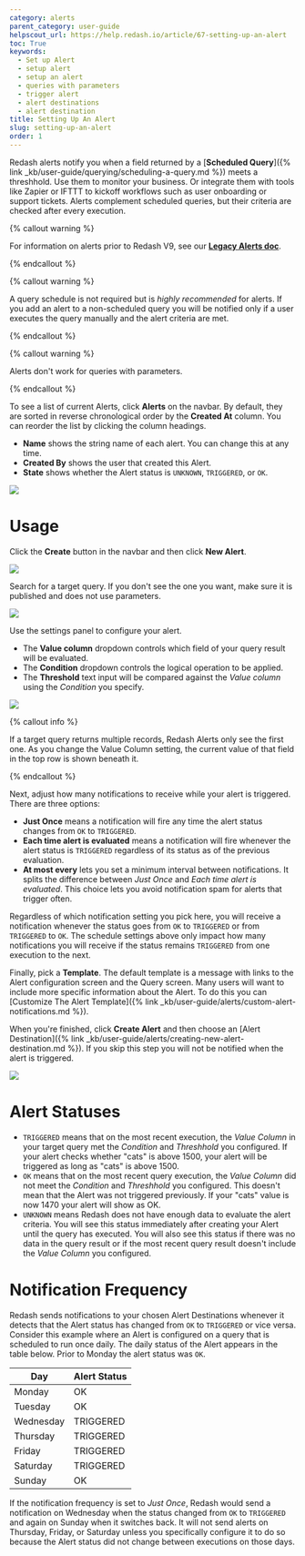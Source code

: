```yaml
---
category: alerts
parent_category: user-guide
helpscout_url: https://help.redash.io/article/67-setting-up-an-alert
toc: True
keywords:
  - Set up Alert
  - setup alert
  - setup an alert
  - queries with parameters
  - trigger alert
  - alert destinations
  - alert destination
title: Setting Up An Alert
slug: setting-up-an-alert
order: 1
---
```


Redash alerts notify you when a field returned by a [**Scheduled
Query**]({% link _kb/user-guide/querying/scheduling-a-query.md %}) meets a
threshhold. Use them to monitor your business. Or integrate them with tools like
Zapier or IFTTT to kickoff workflows such as user onboarding or support tickets.
Alerts complement scheduled queries, but their criteria are checked after every
execution.

{% callout warning %}

For information on alerts prior to Redash V9, see our
[**Legacy Alerts doc**](setting-up-an-alert-v8).

{% endcallout %}

{% callout warning %}

A query schedule is not required but is _highly recommended_ for alerts. If you
add an alert to a non-scheduled query you will be notified only if a user
executes the query manually and the alert criteria are met.

{% endcallout %}

{% callout warning %}

Alerts don't work for queries with parameters.

{% endcallout %}

To see a list of current Alerts, click **Alerts** on the navbar. By default,
they are sorted in reverse chronological order by the **Created At** column. You
can reorder the list by clicking the column headings.

- **Name** shows the string name of each alert. You can change this at any time.
- **Created By** shows the user that created this Alert.
- **State** shows whether the Alert status is `UNKNOWN`, `TRIGGERED`, or `OK`.

![](/assets/images/docs/gitbook/alerts.png)

# Usage

Click the **Create** button in the navbar and then click **New Alert**.

![](/assets/images/docs/gitbook/create-alert.png)

Search for a target query. If you don't see the one you want, make sure it is
published and does not use parameters.

![](/assets/images/docs/gitbook/new-alert-query-search.png)

Use the settings panel to configure your alert.

- The **Value column** dropdown controls which field of your query result will
  be evaluated.
- The **Condition** dropdown controls the logical operation to be applied.
- The **Threshold** text input will be compared against the _Value column_ using
  the _Condition_ you specify.

![](/assets/images/docs/gitbook/alert_settings_V9.png)

{% callout info %}

If a target query returns multiple records, Redash Alerts only see the first
one. As you change the Value Column setting, the current value of that field in
the top row is shown beneath it.

{% endcallout %}

Next, adjust how many notifications to receive while your alert is triggered.
There are three options:

- **Just Once** means a notification will fire any time the alert status changes
  from `OK` to `TRIGGERED`.
- **Each time alert is evaluated** means a notification will fire whenever the
  alert status is `TRIGGERED` regardless of its status as of the previous
  evaluation.
- **At most every** lets you set a minimum interval between notifications. It
  splits the difference between _Just Once_ and _Each time alert is evaluated_.
  This choice lets you avoid notification spam for alerts that trigger often.

Regardless of which notification setting you pick here, you will receive a
notification whenever the status goes from `OK` to `TRIGGERED` or from
`TRIGGERED` to `OK`. The schedule settings above only impact how many
notifications you will receive if the status remains `TRIGGERED` from one
execution to the next.

Finally, pick a **Template**. The default template is a message with links to
the Alert configuration screen and the Query screen. Many users will want to
include more specific information about the Alert. To do this you can [Customize
The Alert
Template]({% link _kb/user-guide/alerts/custom-alert-notifications.md %}).

When you're finished, click **Create Alert** and then choose an [Alert
Destination]({% link _kb/user-guide/alerts/creating-new-alert-destination.md %}).
If you skip this step you will not be notified when the alert is triggered.

![](/assets/images/docs/gitbook/alert_destination.png)

# Alert Statuses

- `TRIGGERED` means that on the most recent execution, the _Value Column_ in
  your target query met the _Condition_ and _Threshhold_ you configured. If your
  alert checks whether "cats" is above 1500, your alert will be triggered as
  long as "cats" is above 1500.
- `OK` means that on the most recent query execution, the _Value Column_ did not
  meet the _Condition_ and _Threshhold_ you configured. This doesn't mean that
  the Alert was not triggered previously. If your "cats" value is now 1470 your
  alert will show as OK.
- `UNKNOWN` means Redash does not have enough data to evaluate the alert
  criteria. You will see this status immediately after creating your Alert until
  the query has executed. You will also see this status if there was no data in
  the query result or if the most recent query result doesn't include the _Value
  Column_ you configured.

# Notification Frequency

Redash sends notifications to your chosen Alert Destinations whenever it detects
that the Alert status has changed from `OK` to `TRIGGERED` or vice versa.
Consider this example where an Alert is configured on a query that is scheduled
to run once daily. The daily status of the Alert appears in the table below.
Prior to Monday the alert status was `OK`.

| Day       | Alert Status |
| --------- | ------------ |
| Monday    | OK           |
| Tuesday   | OK           |
| Wednesday | TRIGGERED    |
| Thursday  | TRIGGERED    |
| Friday    | TRIGGERED    |
| Saturday  | TRIGGERED    |
| Sunday    | OK           |

If the notification frequency is set to _Just Once_, Redash would send a
notification on Wednesday when the status changed from `OK` to `TRIGGERED` and
again on Sunday when it switches back. It will not send alerts on Thursday,
Friday, or Saturday unless you specifically configure it to do so because the
Alert status did not change between executions on those days.
